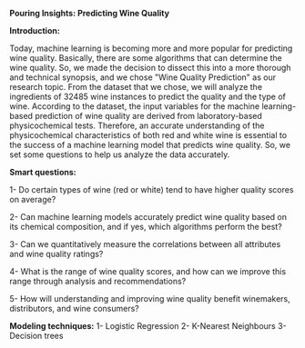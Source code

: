**Pouring Insights: Predicting Wine Quality**

**Introduction:**

Today, machine learning is becoming more and more popular for predicting wine quality. Basically, there are some algorithms that can determine the wine quality. So, we made the decision to dissect this into a more thorough and technical synopsis, and we chose "Wine Quality Prediction" as our research topic. From the dataset that we chose, we will analyze the ingredients of 32485 wine instances to predict the quality and the type of wine. According to the dataset, the input variables for the machine learning-based prediction of wine quality are derived from laboratory-based physicochemical tests. Therefore, an accurate understanding of the physicochemical characteristics of both red and white wine is essential to the success of a machine learning model that predicts wine quality. So, we set some questions to help us analyze the data accurately.


**Smart questions:**

 1- Do certain types of wine (red or white) tend to have higher quality scores on average?
 
 2- Can machine learning models accurately predict wine quality based on its chemical composition, and if yes, which algorithms perform the best? 
 
 3- Can we quantitatively measure the correlations between all attributes and wine quality ratings? 
 
 4- What is the range of wine quality scores, and how can we improve this range through analysis and recommendations?  
 
 5- How will understanding and improving wine quality benefit winemakers, distributors, and wine consumers?

**Modeling techniques:**
1- Logistic Regression
2- K-Nearest Neighbours
3- Decision trees 
